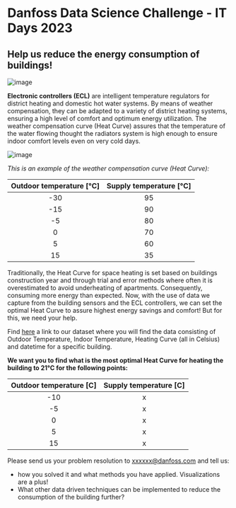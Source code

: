 # Danfoss Data Science Challenge - IT Days 2023

## Help us reduce the energy consumption of buildings!
![image](https://user-images.githubusercontent.com/63345770/222718762-f48361fd-9189-41b1-826d-e83a83edee10.png)

**Electronic controllers (ECL)** are intelligent temperature regulators for district heating and domestic hot water systems. By means of weather compensation, they can be adapted to a variety of district heating systems, ensuring a high level of comfort and optimum energy utilization. 
The weather compensation curve (Heat Curve) assures that the temperature of the water flowing thought the radiators system is high enough to ensure indoor comfort levels even on very cold days.


![image](https://user-images.githubusercontent.com/63345770/222718952-3f37ba2f-b4aa-4f07-bc28-1b1a6c8f49b2.png)



*This is an example of the weather compensation curve (Heat Curve):*

|Outdoor temperature [°C] | Supply temperature [°C]  |   
| :---:   | :---: |
| -30 | 95   | 
| -15 | 90   | 
| -5 | 80   | 
| 0 | 70   | 
| 5 | 60   | 
| 15 | 35   | 


Traditionally, the Heat Curve for space heating is set based on buildings construction year and through trial and error methods where often it is overestimated to avoid underheating of apartments. Consequently, consuming more energy than expected.
Now, with the use of data we capture from the building sensors and the ECL controllers, we can set the optimal Heat Curve to assure highest energy savings and comfort! But for this, we need your help. 

Find [here](challenge_data.csv) a link to our dataset where you will find the data consisting of Outdoor Temperature, Indoor Temperature, Heating Curve (all in Celsius) and datetime for a specific building.

**We want you to find what is the most optimal Heat Curve for heating the building to 21°C for the following points:**
	
|Outdoor temperature [C] | Supply temperature [C]  |   
| :---:   | :---: |
| -10 | x   | 
| -5 | x  | 
| 0 | x   | 
| 5 | x  | 
| 15 | x   | 



Please send us your problem resolution to xxxxxx@danfoss.com and tell us:
- how you solved it and what methods you have applied. Visualizations are a plus!
- What other data driven techniques can be implemented to reduce the consumption of the building further?








